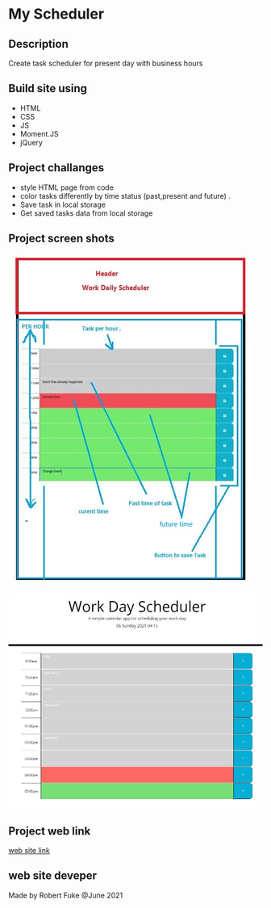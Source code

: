 # My Scheduler

## Description
Create task scheduler for present day with business hours

## Build site using
* HTML
* CSS
* JS
* Moment.JS
* jQuery

## Project challanges
* style HTML page from code
* color tasks differently by time status (past,present and future) .
* Save task in local storage
* Get saved tasks data from local storage

## Project screen shots

![alt text](./images/MockUp_pic.JPG "Mockup task scheduler")

![alt text](./images/myTask.JPG "Final version")

## Project web link
[web site link](https://lakicode.github.io/MyScheduler/)

## web site deveper
Made by Robert Fuke @June 2021
